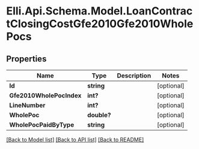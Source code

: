 # Elli.Api.Schema.Model.LoanContractClosingCostGfe2010Gfe2010WholePocs
## Properties

Name | Type | Description | Notes
------------ | ------------- | ------------- | -------------
**Id** | **string** |  | [optional] 
**Gfe2010WholePocIndex** | **int?** |  | [optional] 
**LineNumber** | **int?** |  | [optional] 
**WholePoc** | **double?** |  | [optional] 
**WholePocPaidByType** | **string** |  | [optional] 

[[Back to Model list]](../README.md#documentation-for-models) [[Back to API list]](../README.md#documentation-for-api-endpoints) [[Back to README]](../README.md)

